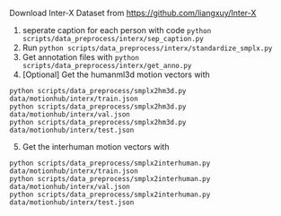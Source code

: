 Download Inter-X Dataset from https://github.com/liangxuy/Inter-X

1. seperate caption for each person with code `python scripts/data_preprocess/interx/sep_caption.py`
2. Run `python scripts/data_preprocess/interx/standardize_smplx.py`
3. Get annotation files with `python scripts/data_preprocess/interx/get_anno.py`
4. [Optional] Get the humanml3d motion vectors with 
```
python scripts/data_preprocess/smplx2hm3d.py data/motionhub/interx/train.json
python scripts/data_preprocess/smplx2hm3d.py data/motionhub/interx/val.json
python scripts/data_preprocess/smplx2hm3d.py data/motionhub/interx/test.json
```

5. Get the interhuman motion vectors with 
```
python scripts/data_preprocess/smplx2interhuman.py data/motionhub/interx/train.json
python scripts/data_preprocess/smplx2interhuman.py data/motionhub/interx/val.json
python scripts/data_preprocess/smplx2interhuman.py data/motionhub/interx/test.json
```